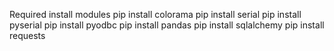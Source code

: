 Required install modules
pip install colorama
pip install serial
pip install pyserial
pip install pyodbc
pip install pandas
pip install sqlalchemy
pip install requests


